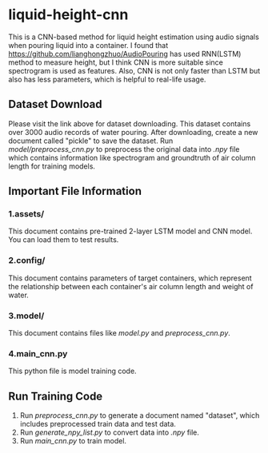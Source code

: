 # liquid-height-cnn

This is a CNN-based method for liquid height estimation using audio signals when pouring liquid into a container. I found that https://github.com/lianghongzhuo/AudioPouring has used RNN(LSTM) method to measure height, but I think CNN is more suitable since spectrogram is used as features. Also, CNN is not only faster than LSTM but also has less parameters, which is helpful to real-life usage.

## Dataset Download
Please visit the link above for dataset downloading. This dataset contains over 3000 audio records of water pouring. After downloading, create a new document called "pickle" to save the dataset. Run *model/preprocess_cnn.py* to preprocess the original data into *.npy* file which contains information like spectrogram and groundtruth of air column length for training models.

## Important File Information
### 1.assets/
This document contains pre-trained 2-layer LSTM model and CNN model. You can load them to test results.

### 2.config/
This document contains parameters of target containers, which represent the relationship between each container's air column length and weight of water.

### 3.model/
This document contains files like *model.py* and *preprocess_cnn.py*.

### 4.main_cnn.py
This python file is model training code.

## Run Training Code
1. Run *preprocess_cnn.py* to generate a document named "dataset", which includes preprocessed train data and test data.
2. Run *generate_npy_list.py* to convert data into *.npy* file.
3. Run *main_cnn.py* to train model.

